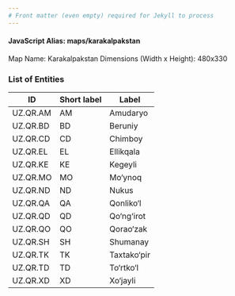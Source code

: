 ```yaml
---
# Front matter (even empty) required for Jekyll to process
---
```


#### JavaScript Alias: maps/karakalpakstan

Map Name: Karakalpakstan
Dimensions (Width x Height): 480x330







### List of Entities

ID | Short label | Label
---|---|---|
UZ.QR.AM|AM|Amudaryo
UZ.QR.BD|BD|Beruniy
UZ.QR.CD|CD|Chimboy
UZ.QR.EL|EL|Ellikqala
UZ.QR.KE|KE|Kegeyli
UZ.QR.MO|MO|Mo‘ynoq
UZ.QR.ND|ND|Nukus
UZ.QR.QA|QA|Qonliko‘l
UZ.QR.QD|QD|Qo‘ng‘irot
UZ.QR.QO|QO|Qorao‘zak
UZ.QR.SH|SH|Shumanay
UZ.QR.TK|TK|Taxtako‘pir
UZ.QR.TD|TD|To‘rtko‘l
UZ.QR.XD|XD|Xo‘jayli